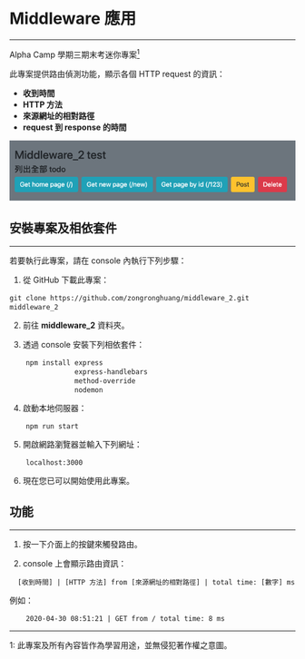 # Middleware 應用
---
Alpha Camp 學期三期末考迷你專案[<sup>1</sup>](#1)

此專案提供路由偵測功能，顯示各個 HTTP request 的資訊：
* **收到時間**
* **HTTP 方法**
* **來源網址的相對路徑**
* **request 到 response 的時間**

![Demo](/Demo.png)

## 安裝專案及相依套件
---
若要執行此專案，請在 console 內執行下列步驟：

1. 從 GitHub 下載此專案：
```
git clone https://github.com/zongronghuang/middleware_2.git middleware_2
``` 
2. 前往 **middleware_2** 資料夾。

3. 透過 console 安裝下列相依套件：
```
    npm install express 
                express-handlebars
                method-override
                nodemon 
```

4. 啟動本地伺服器：
```
    npm run start
```

5. 開啟網路瀏覽器並輸入下列網址：
```
    localhost:3000
```

6. 現在您已可以開始使用此專案。

## 功能
---
1. 按一下介面上的按鍵來觸發路由。

2. console 上會顯示路由資訊：
```
  [收到時間] | [HTTP 方法] from [來源網址的相對路徑] | total time: [數字] ms
```

  例如：
```
    2020-04-30 08:51:21 | GET from / total time: 8 ms
```






---
<a class="anchor" id="1">1</a>: 此專案及所有內容皆作為學習用途，並無侵犯著作權之意圖。